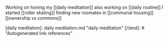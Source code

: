 Working on honing my [[daily meditation]]
also working on [[daily routine]]
I started [[roller skating]]
finding new roomates in [[communal housing]]
[[ownership vs commons]]

[//begin]: # "Autogenerated link references for markdown compatibility"
[daily meditation]: daily meditation.md "daily meditation"
[//end]: # "Autogenerated link references"

